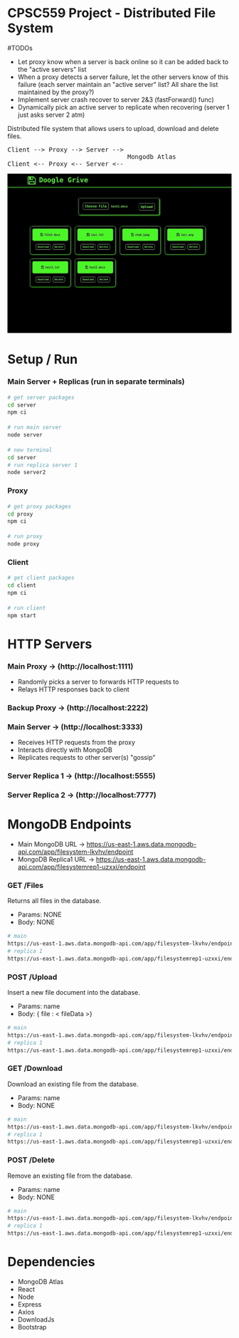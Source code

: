 # CPSC559 Project - Distributed File System
#TODOs
- Let proxy know when a server is back online so it can be added back to the "active servers" list
- When a proxy detects a server failure, let the other servers know of this failure (each server maintain an "active server" list? All share the list maintained by the proxy?)
- Implement server crash recover to server 2&3 (fastForward() func)
- Dynamically pick an active server to replicate when recovering (server 1 just asks server 2 atm)

Distributed file system that allows users to upload, download and delete files. 
<pre>
Client --> Proxy --> Server --> 
                                Mongodb Atlas
Client <-- Proxy <-- Server <-- 
</pre> 

![FileSystem](preview.jpg)

# Setup / Run
### Main Server + Replicas (run in separate terminals)
```bash
# get server packages
cd server
npm ci

# run main server
node server

# new terminal
cd server
# run replica server 1
node server2
```

### Proxy
```bash
# get proxy packages
cd proxy
npm ci

# run proxy
node proxy
```

### Client
```bash
# get client packages
cd client
npm ci

# run client
npm start
```

# HTTP Servers
### Main Proxy -> (http://localhost:1111)
- Randomly picks a server to forwards HTTP requests to
- Relays HTTP responses back to client
### Backup Proxy -> (http://localhost:2222)

### Main Server -> (http://localhost:3333)
- Receives HTTP requests from the proxy
- Interacts directly with MongoDB
- Replicates requests to other server(s) "gossip"

### Server Replica 1 -> (http://localhost:5555)
### Server Replica 2 -> (http://localhost:7777)

# MongoDB Endpoints
- Main MongoDB URL -> https://us-east-1.aws.data.mongodb-api.com/app/filesystem-lkvhv/endpoint
- MongoDB Replica1 URL -> https://us-east-1.aws.data.mongodb-api.com/app/filesystemrep1-uzxxi/endpoint

### GET /Files
Returns all files in the database.  
- Params: NONE  
- Body: NONE
``` bash
# main
https://us-east-1.aws.data.mongodb-api.com/app/filesystem-lkvhv/endpoint/files
# replica 1
https://us-east-1.aws.data.mongodb-api.com/app/filesystemrep1-uzxxi/endpoint/files
```
### POST /Upload
Insert a new file document into the database.  
- Params: name
- Body: { file : < fileData >}
``` bash
# main
https://us-east-1.aws.data.mongodb-api.com/app/filesystem-lkvhv/endpoint/upload
# replica 1
https://us-east-1.aws.data.mongodb-api.com/app/filesystemrep1-uzxxi/endpoint/upload
```
### GET /Download
Download an existing file from the database.  
- Params: name  
- Body: NONE
``` bash
# main
https://us-east-1.aws.data.mongodb-api.com/app/filesystem-lkvhv/endpoint/download
# replica 1
https://us-east-1.aws.data.mongodb-api.com/app/filesystemrep1-uzxxi/endpoint/download
```
### POST /Delete
Remove an existing file from the database.  
- Params: name  
- Body: NONE
``` bash
# main
https://us-east-1.aws.data.mongodb-api.com/app/filesystem-lkvhv/endpoint/delete
# replica 1
https://us-east-1.aws.data.mongodb-api.com/app/filesystemrep1-uzxxi/endpoint/delete
```

# Dependencies
- MongoDB Atlas
- React
- Node
- Express
- Axios
- DownloadJs
- Bootstrap